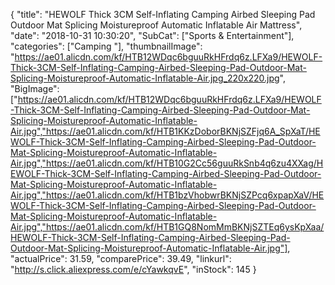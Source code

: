 {
	"title": "HEWOLF Thick 3CM Self-Inflating Camping Airbed Sleeping Pad Outdoor Mat Splicing Moistureproof Automatic Inflatable Air Mattress",
	"date": "2018-10-31 10:30:20",
	"SubCat": ["Sports & Entertainment"],
	"categories": ["Camping "],
	"thumbnailImage": "https://ae01.alicdn.com/kf/HTB12WDqc6bguuRkHFrdq6z.LFXa9/HEWOLF-Thick-3CM-Self-Inflating-Camping-Airbed-Sleeping-Pad-Outdoor-Mat-Splicing-Moistureproof-Automatic-Inflatable-Air.jpg_220x220.jpg",
	"BigImage": ["https://ae01.alicdn.com/kf/HTB12WDqc6bguuRkHFrdq6z.LFXa9/HEWOLF-Thick-3CM-Self-Inflating-Camping-Airbed-Sleeping-Pad-Outdoor-Mat-Splicing-Moistureproof-Automatic-Inflatable-Air.jpg","https://ae01.alicdn.com/kf/HTB1KKzDoborBKNjSZFjq6A_SpXaT/HEWOLF-Thick-3CM-Self-Inflating-Camping-Airbed-Sleeping-Pad-Outdoor-Mat-Splicing-Moistureproof-Automatic-Inflatable-Air.jpg","https://ae01.alicdn.com/kf/HTB10G2Cc56guuRkSnb4q6zu4XXag/HEWOLF-Thick-3CM-Self-Inflating-Camping-Airbed-Sleeping-Pad-Outdoor-Mat-Splicing-Moistureproof-Automatic-Inflatable-Air.jpg","https://ae01.alicdn.com/kf/HTB1bzVhobwrBKNjSZPcq6xpapXaV/HEWOLF-Thick-3CM-Self-Inflating-Camping-Airbed-Sleeping-Pad-Outdoor-Mat-Splicing-Moistureproof-Automatic-Inflatable-Air.jpg","https://ae01.alicdn.com/kf/HTB1GQ8NomMmBKNjSZTEq6ysKpXaa/HEWOLF-Thick-3CM-Self-Inflating-Camping-Airbed-Sleeping-Pad-Outdoor-Mat-Splicing-Moistureproof-Automatic-Inflatable-Air.jpg"],
	"actualPrice": 31.59,
	"comparePrice": 39.49,
	"linkurl": "http://s.click.aliexpress.com/e/cYawkqvE",
	"inStock": 145
}
